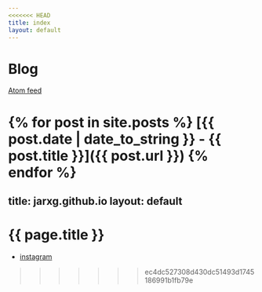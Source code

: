 ```yaml
---
<<<<<<< HEAD
title: index
layout: default
---
```


# Blog

[Atom feed](feed.xml)

{% for post in site.posts %}
  [{{ post.date | date_to_string }} - {{ post.title }}]({{ post.url }})
{% endfor %}
=======
title: jarxg.github.io
layout: default
---

# {{ page.title }}

- [instagram](https://www.instagram.com/jarxg/)
>>>>>>> ec4dc527308d430dc51493d1745186991b1fb79e
